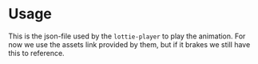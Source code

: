 # Usage

This is the json-file used by the `lottie-player` to play the animation. For now we use the assets link provided by them, but if it brakes we still have this to reference.

